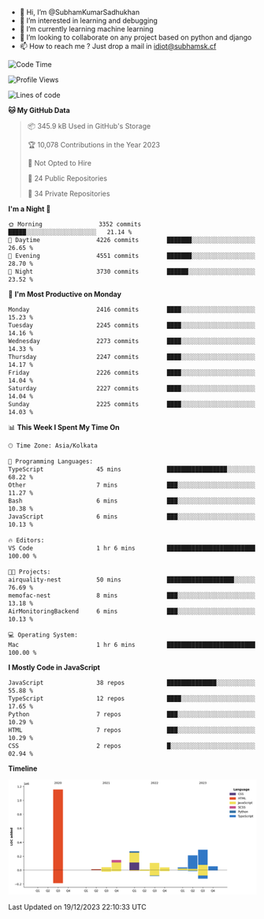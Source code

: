 - 👋 Hi, I’m @SubhamKumarSadhukhan
- 👀 I’m interested in learning and debugging
- 🌱 I’m currently learning machine learning
- 💞️ I’m looking to collaborate on any project based on python and django
- 📫 How to reach me ?
      Just drop a mail in idiot@subhamsk.cf

<!---
SubhamKumarSadhukhan/SubhamKumarSadhukhan is a ✨ special ✨ repository because its `README.md` (this file) appears on your GitHub profile.
You can click the Preview link to take a look at your changes.
--->


<!--START_SECTION:waka-->
![Code Time](http://img.shields.io/badge/Code%20Time-1%2C762%20hrs%2045%20mins-blue)

![Profile Views](http://img.shields.io/badge/Profile%20Views-0-blue)

![Lines of code](https://img.shields.io/badge/From%20Hello%20World%20I%27ve%20Written-2.4%20million%20lines%20of%20code-blue)

**🐱 My GitHub Data** 

> 📦 345.9 kB Used in GitHub's Storage 
 > 
> 🏆 10,078 Contributions in the Year 2023
 > 
> 🚫 Not Opted to Hire
 > 
> 📜 24 Public Repositories 
 > 
> 🔑 34 Private Repositories 
 > 
**I'm a Night 🦉** 

```text
🌞 Morning                3352 commits        █████░░░░░░░░░░░░░░░░░░░░   21.14 % 
🌆 Daytime                4226 commits        ███████░░░░░░░░░░░░░░░░░░   26.65 % 
🌃 Evening                4551 commits        ███████░░░░░░░░░░░░░░░░░░   28.70 % 
🌙 Night                  3730 commits        ██████░░░░░░░░░░░░░░░░░░░   23.52 % 
```
📅 **I'm Most Productive on Monday** 

```text
Monday                   2416 commits        ████░░░░░░░░░░░░░░░░░░░░░   15.23 % 
Tuesday                  2245 commits        ████░░░░░░░░░░░░░░░░░░░░░   14.16 % 
Wednesday                2273 commits        ████░░░░░░░░░░░░░░░░░░░░░   14.33 % 
Thursday                 2247 commits        ████░░░░░░░░░░░░░░░░░░░░░   14.17 % 
Friday                   2226 commits        ████░░░░░░░░░░░░░░░░░░░░░   14.04 % 
Saturday                 2227 commits        ████░░░░░░░░░░░░░░░░░░░░░   14.04 % 
Sunday                   2225 commits        ████░░░░░░░░░░░░░░░░░░░░░   14.03 % 
```


📊 **This Week I Spent My Time On** 

```text
🕑︎ Time Zone: Asia/Kolkata

💬 Programming Languages: 
TypeScript               45 mins             █████████████████░░░░░░░░   68.22 % 
Other                    7 mins              ███░░░░░░░░░░░░░░░░░░░░░░   11.27 % 
Bash                     6 mins              ███░░░░░░░░░░░░░░░░░░░░░░   10.38 % 
JavaScript               6 mins              ███░░░░░░░░░░░░░░░░░░░░░░   10.13 % 

🔥 Editors: 
VS Code                  1 hr 6 mins         █████████████████████████   100.00 % 

🐱‍💻 Projects: 
airquality-nest          50 mins             ███████████████████░░░░░░   76.69 % 
memofac-nest             8 mins              ███░░░░░░░░░░░░░░░░░░░░░░   13.18 % 
AirMonitoringBackend     6 mins              ███░░░░░░░░░░░░░░░░░░░░░░   10.13 % 

💻 Operating System: 
Mac                      1 hr 6 mins         █████████████████████████   100.00 % 
```

**I Mostly Code in JavaScript** 

```text
JavaScript               38 repos            ██████████████░░░░░░░░░░░   55.88 % 
TypeScript               12 repos            ████░░░░░░░░░░░░░░░░░░░░░   17.65 % 
Python                   7 repos             ███░░░░░░░░░░░░░░░░░░░░░░   10.29 % 
HTML                     7 repos             ███░░░░░░░░░░░░░░░░░░░░░░   10.29 % 
CSS                      2 repos             █░░░░░░░░░░░░░░░░░░░░░░░░   02.94 % 
```



**Timeline**

![Lines of Code chart](https://raw.githubusercontent.com/SubhamKumarSadhukhan/SubhamKumarSadhukhan/main/assets/bar_graph.png)


 Last Updated on 19/12/2023 22:10:33 UTC
<!--END_SECTION:waka-->
